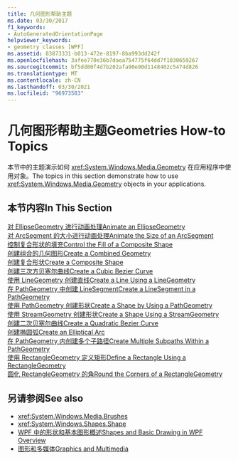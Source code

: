 ```yaml
---
title: 几何图形帮助主题
ms.date: 03/30/2017
f1_keywords:
- AutoGeneratedOrientationPage
helpviewer_keywords:
- geometry classes [WPF]
ms.assetid: 83873331-b013-472e-8197-8ba993dd242f
ms.openlocfilehash: 3afee770e36b7daea754775f64dd7f1030659267
ms.sourcegitcommit: bf5dd80f4d7b202afa90e90d1148402c5474d826
ms.translationtype: MT
ms.contentlocale: zh-CN
ms.lasthandoff: 03/30/2021
ms.locfileid: "96973583"
---
```

# <a name="geometries-how-to-topics"></a><span data-ttu-id="30687-102">几何图形帮助主题</span><span class="sxs-lookup"><span data-stu-id="30687-102">Geometries How-to Topics</span></span>
<span data-ttu-id="30687-103">本节中的主题演示如何 <xref:System.Windows.Media.Geometry> 在应用程序中使用对象。</span><span class="sxs-lookup"><span data-stu-id="30687-103">The topics in this section demonstrate how to use <xref:System.Windows.Media.Geometry> objects in your applications.</span></span>  
  
## <a name="in-this-section"></a><span data-ttu-id="30687-104">本节内容</span><span class="sxs-lookup"><span data-stu-id="30687-104">In This Section</span></span>  
 [<span data-ttu-id="30687-105">对 EllipseGeometry 进行动画处理</span><span class="sxs-lookup"><span data-stu-id="30687-105">Animate an EllipseGeometry</span></span>](how-to-animate-an-ellipsegeometry.md)  
 [<span data-ttu-id="30687-106">对 ArcSegment 的大小进行动画处理</span><span class="sxs-lookup"><span data-stu-id="30687-106">Animate the Size of an ArcSegment</span></span>](how-to-animate-the-size-of-an-arcsegment.md)  
 [<span data-ttu-id="30687-107">控制复合形状的填充</span><span class="sxs-lookup"><span data-stu-id="30687-107">Control the Fill of a Composite Shape</span></span>](how-to-control-the-fill-of-a-composite-shape.md)  
 [<span data-ttu-id="30687-108">创建组合的几何图形</span><span class="sxs-lookup"><span data-stu-id="30687-108">Create a Combined Geometry</span></span>](how-to-create-a-combined-geometry.md)  
 [<span data-ttu-id="30687-109">创建复合形状</span><span class="sxs-lookup"><span data-stu-id="30687-109">Create a Composite Shape</span></span>](how-to-create-a-composite-shape.md)  
 [<span data-ttu-id="30687-110">创建三次方贝塞尔曲线</span><span class="sxs-lookup"><span data-stu-id="30687-110">Create a Cubic Bezier Curve</span></span>](how-to-create-a-cubic-bezier-curve.md)  
 [<span data-ttu-id="30687-111">使用 LineGeometry 创建直线</span><span class="sxs-lookup"><span data-stu-id="30687-111">Create a Line Using a LineGeometry</span></span>](how-to-create-a-line-using-a-linegeometry.md)  
 [<span data-ttu-id="30687-112">在 PathGeometry 中创建 LineSegment</span><span class="sxs-lookup"><span data-stu-id="30687-112">Create a LineSegment in a PathGeometry</span></span>](how-to-create-a-linesegment-in-a-pathgeometry.md)  
 [<span data-ttu-id="30687-113">使用 PathGeometry 创建形状</span><span class="sxs-lookup"><span data-stu-id="30687-113">Create a Shape by Using a PathGeometry</span></span>](how-to-create-a-shape-by-using-a-pathgeometry.md)  
 [<span data-ttu-id="30687-114">使用 StreamGeometry 创建形状</span><span class="sxs-lookup"><span data-stu-id="30687-114">Create a Shape Using a StreamGeometry</span></span>](how-to-create-a-shape-using-a-streamgeometry.md)  
 [<span data-ttu-id="30687-115">创建二次贝塞尔曲线</span><span class="sxs-lookup"><span data-stu-id="30687-115">Create a Quadratic Bezier Curve</span></span>](how-to-create-a-quadratic-bezier-curve.md)  
 [<span data-ttu-id="30687-116">创建椭圆弧</span><span class="sxs-lookup"><span data-stu-id="30687-116">Create an Elliptical Arc</span></span>](how-to-create-an-elliptical-arc.md)  
 [<span data-ttu-id="30687-117">在 PathGeometry 内创建多个子路径</span><span class="sxs-lookup"><span data-stu-id="30687-117">Create Multiple Subpaths Within a PathGeometry</span></span>](how-to-create-multiple-subpaths-within-a-pathgeometry.md)  
 [<span data-ttu-id="30687-118">使用 RectangleGeometry 定义矩形</span><span class="sxs-lookup"><span data-stu-id="30687-118">Define a Rectangle Using a RectangleGeometry</span></span>](how-to-define-a-rectangle-using-a-rectanglegeometry.md)  
 [<span data-ttu-id="30687-119">圆化 RectangleGeometry 的角</span><span class="sxs-lookup"><span data-stu-id="30687-119">Round the Corners of a RectangleGeometry</span></span>](how-to-round-the-corners-of-a-rectanglegeometry.md)  
  
## <a name="see-also"></a><span data-ttu-id="30687-120">另请参阅</span><span class="sxs-lookup"><span data-stu-id="30687-120">See also</span></span>

- <xref:System.Windows.Media.Brushes>
- <xref:System.Windows.Shapes.Shape>
- [<span data-ttu-id="30687-121">WPF 中的形状和基本图形概述</span><span class="sxs-lookup"><span data-stu-id="30687-121">Shapes and Basic Drawing in WPF Overview</span></span>](shapes-and-basic-drawing-in-wpf-overview.md)
- [<span data-ttu-id="30687-122">图形和多媒体</span><span class="sxs-lookup"><span data-stu-id="30687-122">Graphics and Multimedia</span></span>](index.md)
